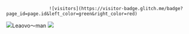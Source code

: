                     ![visitors](https://visitor-badge.glitch.me/badge?page_id=page.id&left_color=green&right_color=red)
![Leaovo～man](http://img.shields.io/badge/-Git-F05032?style=flat-square&logo=git&logoColor=white)
![](https://github-readme-stats.vercel.app/api?username=Leaovo-man2)
